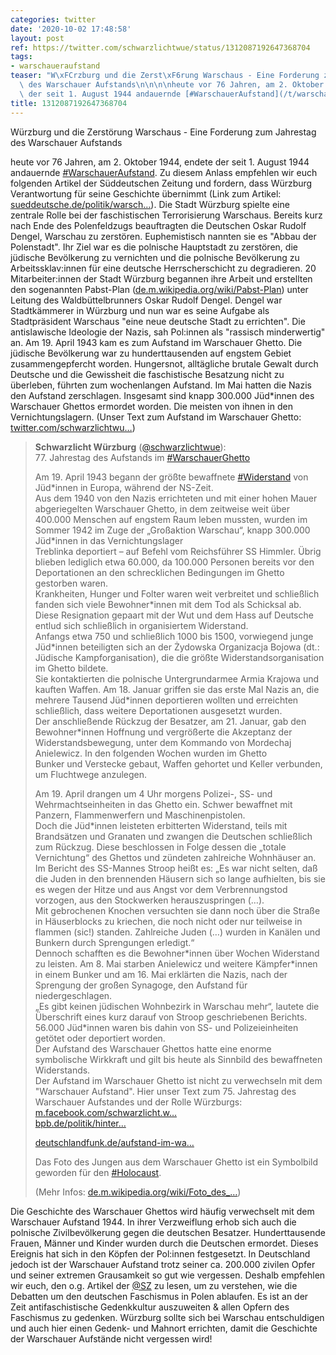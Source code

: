 ```yaml
---
categories: twitter
date: '2020-10-02 17:48:58'
layout: post
ref: https://twitter.com/schwarzlichtwue/status/1312087192647368704
tags:
- warschaueraufstand
teaser: "W\xFCrzburg und die Zerst\xF6rung Warschaus - Eine Forderung zum Jahrestag\
  \ des Warschauer Aufstands\n\n\n\nheute vor 76 Jahren, am 2. Oktober 1944, endete\
  \ der seit 1. August 1944 andauernde [#WarschauerAufstand](/t/warschaueraufstand)."
title: 1312087192647368704
---
```

Würzburg und die Zerstörung Warschaus - Eine Forderung zum Jahrestag des Warschauer Aufstands



heute vor 76 Jahren, am 2. Oktober 1944, endete der seit 1. August 1944 andauernde [#WarschauerAufstand](/t/warschaueraufstand).
Zu diesem Anlass empfehlen wir euch folgenden Artikel der Süddeutschen Zeitung und fordern, dass Würzburg Verantwortung für seine Geschichte übernimmt (Link zum Artikel:  [sueddeutsche.de/politik/warsch…](https://www.sueddeutsche.de/politik/warschauer-aufstand-1944-gedenken-1.4548401)).
Die Stadt Würzburg spielte eine zentrale Rolle bei der faschistischen Terrorisierung Warschaus. Bereits kurz nach Ende des Polenfeldzugs beauftragten die Deutschen Oskar Rudolf Dengel, Warschau zu zerstören. Euphemistisch nannten sie es "Abbau der Polenstadt".
Ihr Ziel war es die polnische Hauptstadt zu zerstören, die jüdische Bevölkerung zu vernichten und die polnische Bevölkerung zu Arbeitssklav:innen für eine deutsche Herrscherschicht zu degradieren.
20 Mitarbeiter:innen der Stadt Würzburg begannen ihre Arbeit und erstellten den sogenannten Pabst-Plan ([de.m.wikipedia.org/wiki/Pabst-Plan](https://de.m.wikipedia.org/wiki/Pabst-Plan)) unter Leitung des Waldbüttelbrunners Oskar Rudolf Dengel.
Dengel war Stadtkämmerer in Würzburg und nun war es seine Aufgabe als Stadtpräsident Warschaus "eine neue deutsche Stadt zu errichten". Die antislawische Ideologie der Nazis, sah Pol:innen als "rassisch minderwertig" an.
Am 19. April 1943 kam es zum Aufstand im Warschauer Ghetto. Die jüdische Bevölkerung war zu hunderttausenden auf engstem Gebiet zusammengepfercht worden.
Hungersnot, alltägliche brutale Gewalt durch Deutsche und die Gewissheit die faschistische Besatzung nicht zu überleben, führten zum wochenlangen Aufstand.
Im Mai hatten die Nazis den Aufstand zerschlagen. Insgesamt sind knapp 300.000 Jüd\*innen des Warschauer Ghettos ermordet worden. Die meisten von ihnen in den Vernichtungslagern. (Unser Text zum Aufstand im Warschauer Ghetto: [twitter.com/schwarzlichtwu…](https://twitter.com/schwarzlichtwue/status/1251830947282124803?s=20))
> <b>Schwarzlicht Würzburg</b> ([@schwarzlichtwue](https://twitter.com/schwarzlichtwue)):  
>77. Jahrestag des Aufstands im [#WarschauerGhetto](/t/warschauerghetto)   
>  
>  
>  
>Am 19. April 1943 begann der größte bewaffnete [#Widerstand](/t/widerstand) von Jüd\*innen in Europa, während der NS-Zeit.   
>Aus dem 1940 von den Nazis errichteten und mit einer hohen Mauer abgeriegelten Warschauer Ghetto, in dem zeitweise weit über 400.000 Menschen auf engstem Raum leben mussten, wurden im Sommer 1942 im Zuge der „Großaktion Warschau“, knapp 300.000 Jüd\*innen in das Vernichtungslager  
>Treblinka deportiert – auf Befehl vom Reichsführer SS Himmler. Übrig blieben lediglich etwa 60.000, da 100.000 Personen bereits vor den Deportationen an den schrecklichen Bedingungen im Ghetto gestorben waren.  
>Krankheiten, Hunger und Folter waren weit verbreitet und schließlich fanden sich viele Bewohner\*innen mit dem Tod als Schicksal ab. Diese Resignation gepaart mit der Wut und dem Hass auf Deutsche entlud sich schließlich in organisiertem Widerstand.  
>Anfangs etwa 750 und schließlich 1000 bis 1500, vorwiegend junge Jüd\*innen beteiligten sich an der Żydowska Organizacja Bojowa (dt.: Jüdische Kampforganisation), die die größte Widerstandsorganisation im Ghetto bildete.  
>Sie kontaktierten die polnische Untergrundarmee Armia Krajowa und kauften Waffen. Am 18. Januar griffen sie das erste Mal Nazis an, die mehrere Tausend Jüd\*innen deportieren wollten und erreichten schließlich, dass weitere Deportationen ausgesetzt wurden.  
>Der anschließende Rückzug der Besatzer, am 21. Januar, gab den Bewohner\*innen Hoffnung und vergrößerte die Akzeptanz der Widerstandsbewegung, unter dem Kommando von Mordechaj Anielewicz. In den folgenden Wochen wurden im Ghetto  
>Bunker und Verstecke gebaut, Waffen gehortet und Keller verbunden, um Fluchtwege anzulegen.   
>  
>Am 19. April drangen um 4 Uhr morgens Polizei-, SS- und Wehrmachtseinheiten in das Ghetto ein. Schwer bewaffnet mit Panzern, Flammenwerfern und Maschinenpistolen.  
>Doch die Jüd\*innen leisteten erbitterten Widerstand, teils mit Brandsätzen und Granaten und zwangen die Deutschen schließlich zum Rückzug. Diese beschlossen in Folge dessen die „totale Vernichtung“ des Ghettos und zündeten zahlreiche Wohnhäuser an.  
>Im Bericht des SS-Mannes Stroop heißt es: „Es war nicht selten, daß die Juden in den brennenden Häusern sich so lange aufhielten, bis sie es wegen der Hitze und aus Angst vor dem Verbrennungstod vorzogen, aus den Stockwerken herauszuspringen (…).  
>Mit gebrochenen Knochen versuchten sie dann noch über die Straße in Häuserblocks zu kriechen, die noch nicht oder nur teilweise in flammen (sic!) standen. Zahlreiche Juden (…) wurden in Kanälen und Bunkern durch Sprengungen erledigt.“  
>Dennoch schafften es die Bewohner\*innen über Wochen Widerstand zu leisten.  Am 8. Mai starben Anielewicz und weitere Kämpfer\*innen in einem Bunker und am 16. Mai erklärten die Nazis, nach der Sprengung der großen Synagoge, den Aufstand für niedergeschlagen.  
>„Es gibt keinen jüdischen Wohnbezirk in Warschau mehr“, lautete die Überschrift eines kurz darauf von Stroop geschriebenen Berichts. 56.000 Jüd\*innen waren bis dahin von SS- und Polizeieinheiten getötet oder deportiert worden.  
>Der Aufstand des Warschauer Ghettos hatte eine enorme symbolische Wirkkraft und gilt bis heute als Sinnbild des bewaffneten Widerstands.  
>Der Aufstand im Warschauer Ghetto ist nicht zu verwechseln mit dem "Warschauer Aufstand". Hier unser Text zum 75. Jahrestag des Warschauer Aufstandes und der Rolle Würzburgs: [m.facebook.com/schwarzlicht.w…](https://m.facebook.com/schwarzlicht.wue/posts/616955375379173/?_rdr)  
>[bpb.de/politik/hinter…](https://www.bpb.de/politik/hintergrund-aktuell/158334/warschauer-ghetto)   
>  
>  
>  
>[deutschlandfunk.de/aufstand-im-wa…](https://www.deutschlandfunk.de/aufstand-im-warschauer-ghetto-symbol-des-juedischen.724.de.html?dram:article_id=415723)  
>  
>  
>  
>Das Foto des Jungen aus dem Warschauer Ghetto ist ein Symbolbild geworden für den [#Holocaust](/t/holocaust).   
>  
>(Mehr Infos: [de.m.wikipedia.org/wiki/Foto_des_…](https://de.m.wikipedia.org/wiki/Foto_des_Jungen_aus_dem_Warschauer_Ghetto))  


Die Geschichte des Warschauer Ghettos wird häufig verwechselt mit dem Warschauer Aufstand 1944. In ihrer Verzweiflung erhob sich auch die polnische Zivilbevölkerung gegen die deutschen Besatzer. Hunderttausende Frauen, Männer und Kinder wurden durch die Deutschen ermordet.
Dieses Ereignis hat sich in den Köpfen der Pol:innen festgesetzt. In Deutschland jedoch ist der Warschauer Aufstand trotz seiner ca. 200.000 zivilen Opfer und seiner extremen Grausamkeit so gut wie vergessen.
Deshalb empfehlen wir euch, den o.g. Artikel der [@SZ](https://twitter.com/SZ) zu lesen, um zu verstehen, wie die Debatten um den deutschen Faschismus in Polen ablaufen.
Es ist an der Zeit antifaschistische Gedenkkultur auszuweiten &amp; allen Opfern des Faschismus zu gedenken. Würzburg sollte sich bei Warschau entschuldigen und auch hier einen Gedenk- und Mahnort errichten, damit die Geschichte der Warschauer Aufstände nicht vergessen wird!